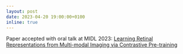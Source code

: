```yaml
---
layout: post
date: 2023-04-20 19:00:00+0100
inline: true
---
```


Paper accepted with oral talk at MIDL 2023: <a href="https://openreview.net/pdf?id=newlahoISt1" target="_blank">Learning Retinal Representations from Multi-modal Imaging via Contrastive Pre-training</a>
